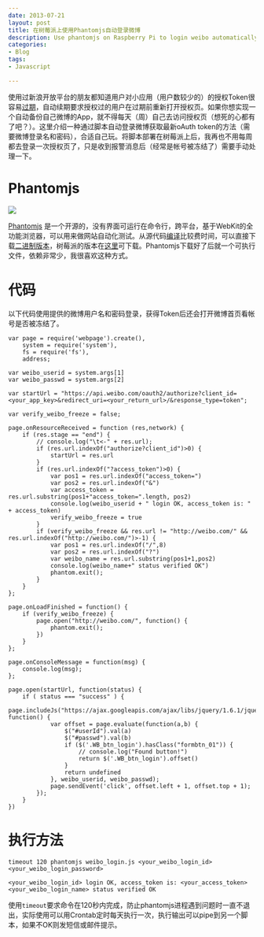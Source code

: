 ```yaml
---
date: 2013-07-21
layout: post
title: 在树莓派上使用Phantomjs自动登录微博
description: Use phantomjs on Raspberry Pi to login weibo automatically
categories:
- Blog
tags:
- Javascript

---
```




使用过新浪开放平台的朋友都知道用户对小应用（用户数较少的）的授权Token很容易[过期](http://open.weibo.com/wiki/授权机制说明#.E6.8E.88.E6.9D.83.E6.9C.89.E6.95.88.E6.9C.9F)，自动续期要求授权过的用户在过期前重新打开授权页。如果你想实现一个自动备份自己微博的App，就不得每天（周）自己去访问授权页（想死的心都有了吧？）。这里介绍一种通过脚本自动登录微博获取最新oAuth token的方法（需要微博登录名和密码），合适自己玩。将脚本部署在树莓派上后，我再也不用每周都去登录一次授权页了，只是收到报警消息后（经常是帐号被冻结了）需要手动处理一下。

# Phantomjs
<img src="http://phantomjs.org/images/phantomjs-logo.png"/>

[Phantomjs](http://phantomjs.org/) 是一个开源的，没有界面可运行在命令行，跨平台，基于WebKit的全功能浏览器，可以用来做网站自动化测试。从源代码[编译](http://phantomjs.org/build.html)比较费时间，可以直接下载[二进制版本](http://phantomjs.org/download.html)，树莓派的版本在[这里](https://github.com/aeberhardo/phantomjs-linux-armv6l)可下载。Phantomjs下载好了后就一个可执行文件，依赖非常少，我很喜欢这种方式。


# 代码

以下代码使用提供的微博用户名和密码登录，获得Token后还会打开微博首页看帐号是否被冻结了。

```
var page = require('webpage').create(),
    system = require('system'),
    fs = require('fs'),
    address;

var weibo_userid = system.args[1]
var weibo_passwd = system.args[2]

var startUrl = "https://api.weibo.com/oauth2/authorize?client_id=<your_app_key>&redirect_uri=<your_return_url>/&response_type=token";

var verify_weibo_freeze = false;

page.onResourceReceived = function (res,network) {
    if (res.stage == "end") {
        // console.log("\t<-" + res.url);
        if (res.url.indexOf("authorize?client_id")>0) {
            startUrl = res.url
        } 
        if (res.url.indexOf("?access_token")>0) {
            var pos1 = res.url.indexOf("access_token=")
            var pos2 = res.url.indexOf("&")
            var access_token = res.url.substring(pos1+"access_token=".length, pos2)
            console.log(weibo_userid + " login OK, access_token is: " + access_token)
            verify_weibo_freeze = true
        }
        if (verify_weibo_freeze && res.url != "http://weibo.com/" && res.url.indexOf("http://weibo.com/")>-1) {
            var pos1 = res.url.indexOf("/",8)
            var pos2 = res.url.indexOf("?")
            var weibo_name = res.url.substring(pos1+1,pos2)
            console.log(weibo_name+" status verified OK")
            phantom.exit();
        }
    }
};

page.onLoadFinished = function() {
    if (verify_weibo_freeze) {
        page.open("http://weibo.com/", function() {
            phantom.exit();
        })
    }
};

page.onConsoleMessage = function(msg) {
    console.log(msg);
};

page.open(startUrl, function(status) {
    if ( status === "success" ) {
        page.includeJs("https://ajax.googleapis.com/ajax/libs/jquery/1.6.1/jquery.min.js", function() {
            var offset = page.evaluate(function(a,b) {
                $("#userId").val(a)
                $("#passwd").val(b)
                if ($('.WB_btn_login').hasClass("formbtn_01")) {
                    // console.log("Found button!")
                    return $('.WB_btn_login').offset()
                }
                return undefined
            }, weibo_userid, weibo_passwd);
            page.sendEvent('click', offset.left + 1, offset.top + 1);
        });
    }
})

```

# 执行方法

`timeout 120 phantomjs weibo_login.js <your_weibo_login_id> <your_weibo_login_password>`

```
<your_weibo_login_id> login OK, access_token is: <your_access_token>
<your_weibo_login_name> status verified OK
```

使用`timeout`要求命令在120秒内完成，防止phantomjs进程遇到问题时一直不退出，实际使用可以用Crontab定时每天执行一次，执行输出可以pipe到另一个脚本，如果不OK则发短信或邮件提示。